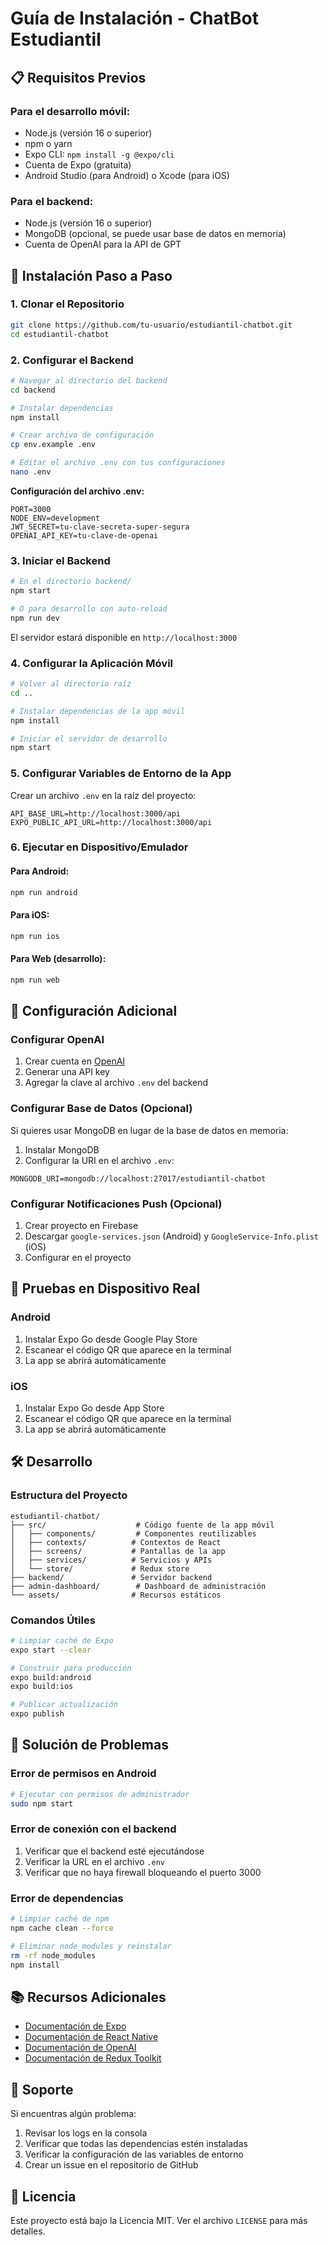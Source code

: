 # Guía de Instalación - ChatBot Estudiantil

## 📋 Requisitos Previos

### Para el desarrollo móvil:
- Node.js (versión 16 o superior)
- npm o yarn
- Expo CLI: `npm install -g @expo/cli`
- Cuenta de Expo (gratuita)
- Android Studio (para Android) o Xcode (para iOS)

### Para el backend:
- Node.js (versión 16 o superior)
- MongoDB (opcional, se puede usar base de datos en memoria)
- Cuenta de OpenAI para la API de GPT

## 🚀 Instalación Paso a Paso

### 1. Clonar el Repositorio
```bash
git clone https://github.com/tu-usuario/estudiantil-chatbot.git
cd estudiantil-chatbot
```

### 2. Configurar el Backend

```bash
# Navegar al directorio del backend
cd backend

# Instalar dependencias
npm install

# Crear archivo de configuración
cp env.example .env

# Editar el archivo .env con tus configuraciones
nano .env
```

**Configuración del archivo .env:**
```env
PORT=3000
NODE_ENV=development
JWT_SECRET=tu-clave-secreta-super-segura
OPENAI_API_KEY=tu-clave-de-openai
```

### 3. Iniciar el Backend

```bash
# En el directorio backend/
npm start

# O para desarrollo con auto-reload
npm run dev
```

El servidor estará disponible en `http://localhost:3000`

### 4. Configurar la Aplicación Móvil

```bash
# Volver al directorio raíz
cd ..

# Instalar dependencias de la app móvil
npm install

# Iniciar el servidor de desarrollo
npm start
```

### 5. Configurar Variables de Entorno de la App

Crear un archivo `.env` en la raíz del proyecto:

```env
API_BASE_URL=http://localhost:3000/api
EXPO_PUBLIC_API_URL=http://localhost:3000/api
```

### 6. Ejecutar en Dispositivo/Emulador

#### Para Android:
```bash
npm run android
```

#### Para iOS:
```bash
npm run ios
```

#### Para Web (desarrollo):
```bash
npm run web
```

## 🔧 Configuración Adicional

### Configurar OpenAI
1. Crear cuenta en [OpenAI](https://openai.com)
2. Generar una API key
3. Agregar la clave al archivo `.env` del backend

### Configurar Base de Datos (Opcional)
Si quieres usar MongoDB en lugar de la base de datos en memoria:

1. Instalar MongoDB
2. Configurar la URI en el archivo `.env`:
```env
MONGODB_URI=mongodb://localhost:27017/estudiantil-chatbot
```

### Configurar Notificaciones Push (Opcional)
1. Crear proyecto en Firebase
2. Descargar `google-services.json` (Android) y `GoogleService-Info.plist` (iOS)
3. Configurar en el proyecto

## 📱 Pruebas en Dispositivo Real

### Android
1. Instalar Expo Go desde Google Play Store
2. Escanear el código QR que aparece en la terminal
3. La app se abrirá automáticamente

### iOS
1. Instalar Expo Go desde App Store
2. Escanear el código QR que aparece en la terminal
3. La app se abrirá automáticamente

## 🛠️ Desarrollo

### Estructura del Proyecto
```
estudiantil-chatbot/
├── src/                    # Código fuente de la app móvil
│   ├── components/         # Componentes reutilizables
│   ├── contexts/          # Contextos de React
│   ├── screens/           # Pantallas de la app
│   ├── services/          # Servicios y APIs
│   └── store/             # Redux store
├── backend/               # Servidor backend
├── admin-dashboard/        # Dashboard de administración
└── assets/                # Recursos estáticos
```

### Comandos Útiles

```bash
# Limpiar caché de Expo
expo start --clear

# Construir para producción
expo build:android
expo build:ios

# Publicar actualización
expo publish
```

## 🐛 Solución de Problemas

### Error de permisos en Android
```bash
# Ejecutar con permisos de administrador
sudo npm start
```

### Error de conexión con el backend
1. Verificar que el backend esté ejecutándose
2. Verificar la URL en el archivo `.env`
3. Verificar que no haya firewall bloqueando el puerto 3000

### Error de dependencias
```bash
# Limpiar caché de npm
npm cache clean --force

# Eliminar node_modules y reinstalar
rm -rf node_modules
npm install
```

## 📚 Recursos Adicionales

- [Documentación de Expo](https://docs.expo.dev/)
- [Documentación de React Native](https://reactnative.dev/)
- [Documentación de OpenAI](https://platform.openai.com/docs)
- [Documentación de Redux Toolkit](https://redux-toolkit.js.org/)

## 🤝 Soporte

Si encuentras algún problema:

1. Revisar los logs en la consola
2. Verificar que todas las dependencias estén instaladas
3. Verificar la configuración de las variables de entorno
4. Crear un issue en el repositorio de GitHub

## 📄 Licencia

Este proyecto está bajo la Licencia MIT. Ver el archivo `LICENSE` para más detalles.

